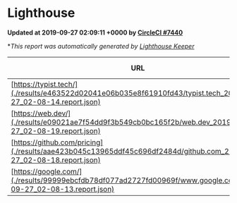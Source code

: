 
# Lighthouse

**Updated at 2019-09-27 02:09:11 +0000 by [CircleCI #7440](https://circleci.com/gh/ItinerisLtd/lighthouse-keeper-example/7440)**

**This report was automatically generated by [Lighthouse Keeper](https://github.com/itinerisltd/lighthouse-keeper)*

| URL | Performance | Accessibility | Best Practices | SEO | PWA | Updated At |
| --- | --- | --- | --- | --- | --- | --- |
| [https://typist.tech/](./results/e463522d02041e06b035e8f61910fd43/typist.tech_2019-09-27_02-08-14.report.json) |  |  |  |  |  | 2019-09-27T02:08:14.581Z |
| [https://web.dev/](./results/e09021ae7f54dd9f3b549cb0bc165f2b/web.dev_2019-09-27_02-08-19.report.json) | 0.91 | 0.9 | 1 | 0.96 | 1 | 2019-09-27T02:08:19.439Z |
| [https://github.com/pricing](./results/aae423b045c13965ddf45c696df2484d/github.com_2019-09-27_02-08-18.report.json) | 0.7 | 0.93 | 0.93 | 0.92 | 0.56 | 2019-09-27T02:08:18.124Z |
| [https://google.com/](./results/99999ebcfdb78df077ad2727fd00969f/www.google.com_2019-09-27_02-08-13.report.json) | 0.94 | 0.86 | 0.93 | 0.83 | 0.56 | 2019-09-27T02:08:13.044Z |
